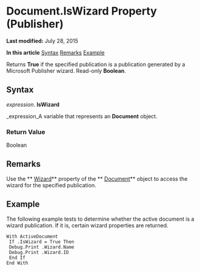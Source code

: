 
# Document.IsWizard Property (Publisher)

 **Last modified:** July 28, 2015

 **In this article**
 [Syntax](#sectionSection0)
 [Remarks](#sectionSection1)
 [Example](#sectionSection2)


Returns  **True** if the specified publication is a publication generated by a Microsoft Publisher wizard. Read-only **Boolean**.


## Syntax
<a name="sectionSection0"> </a>

 _expression_. **IsWizard**

 _expression_A variable that represents an  **Document** object.


### Return Value

Boolean


## Remarks
<a name="sectionSection1"> </a>

Use the  ** [Wizard](26603c80-2b03-9889-27d7-623e71f84b74.md)** property of the ** [Document](44f02255-ff5b-bcfe-900f-61c8fdf61ef3.md)** object to access the wizard for the specified publication.


## Example
<a name="sectionSection2"> </a>

The following example tests to determine whether the active document is a wizard publication. If it is, certain wizard properties are returned.


```
With ActiveDocument 
 If .IsWizard = True Then 
 Debug.Print .Wizard.Name 
 Debug.Print .Wizard.ID 
 End If 
End With
```

